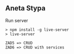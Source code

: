 ## Aneta Stypa





Run server
```
> npm install -g live-server
> live-server
```

```
ZAD5 => CRUD
ZAD6 => CRUD with services
```
